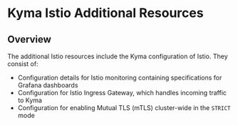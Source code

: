 # Kyma Istio Additional Resources

## Overview

The additional Istio resources include the Kyma configuration of Istio. They consist of:


- Configuration details for Istio monitoring containing specifications for Grafana dashboards
- Configuration for Istio Ingress Gateway, which handles incoming traffic to Kyma
- Configuration for enabling Mutual TLS (mTLS) cluster-wide in the `STRICT` mode
